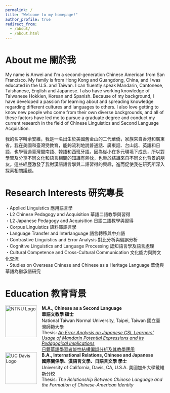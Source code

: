 ```yaml
---
permalink: /
title: "Welcome to my homepage!"  
author_profile: true
redirect_from: 
  - /about/
  - /about.html
---
```

About me 關於我
======
My name is Anwei and I'm a second-generation Chinese American from San Francisco. My family is from Hong Kong and Guangdong, China, and I was educated in the U.S. and Taiwan. I can fluently speak Mandarin, Cantonese, Taishanese, English and Japanese. I also have working knowledge of Taiwanese Hokkien, Korean and Spanish. Because of my background, I have developed a passion for learning about and spreading knowledge regarding different cultures and languages to others. I also love getting to know new people who come from their own diverse backgrounds, and all of these factors have led me to pursue a graduate degree and conduct my current research in the field of Chinese Linguistics and Second Language Acquisition.  

我的名字叫余安維，我是一名出生於美國舊金山的二代華僑，家族來自香港和廣東省。我在美國和臺灣受教育，能夠流利地說普通話、廣東話、台山話、英語和日語，也學習過臺灣閩南語、韓語和西班牙語。因為從小在多元環境下成長，所以對學習及分享不同文化和語言相關的知識有熱忱，也樂於結識來自不同文化背景的朋友。這些經歷激發了我對漢語語言學與二語習得的興趣，進而促使我在研究所深入探索相關議題。

Research Interests 研究專長
======
・Applied Linguistics 應用語言學  
・L2 Chinese Pedagogy and Acquisition 華語二語教學與習得  
・L2 Japanese Pedagogy and Acquisition 日語二語教學與習得  
・Corpus Linguistics 語料庫語言學  
・Language Transfer and Interlanguage 語言轉移與中介語  
・Contrastive Linguistics and Error Analysis 對比分析與偏誤分析  
・Cognitive Linguistics and Language Processing 認知語言學及語言處理  
・Cultural Competence and Cross-Cultural Communication 文化能力與跨文化交流  
・Studies on Overseas Chinese and Chinese as a Heritage Language 華僑與華語為繼承語研究

Education 教育背景
======
<div style="display: flex; align-items:flex-start;text-align: left;">
  <img src="{{site.baseurl}}/images/NTNU.png" alt="NTNU Logo" width= "100" style="margin-right: 15px;">
  <p style="margin: 0;"><strong>M.A., Chinese as a Second Language <br>華語文教學 碩士</strong><br>
    National Taiwan Normal University, Taipei, Taiwan 國立臺灣師範大學<br>
    Thesis: <a href="http://doi.org/10.6345/NTNU202300624"><em>An Error Analysis on Japanese CSL Learners' Usage of Mandarin Potential Expressions and its Pedagogical Implications</em> <br>日籍華語學習者能性結構偏誤分析及其教學應用</a></p></div>
<div style="display: flex; align-items:flex-start;text-align: left;">
  <img src="{{site.baseurl}}/images/UCDavis.png" alt="UC Davis Logo" width= "100" style="margin-right: 15px;">
  <p style="margin: 0;"><strong>B.A., International Relations, Chinese and Japanese <br>國際關係學、漢語言文學、日語言文學 學士</strong><br>
    University of California, Davis, CA, U.S.A. 美國加州大學戴維斯分校<br>
    Thesis: <em>The Relationship Between Chinese Language and the Formation of Chinese-American Identity</em></p></div>
